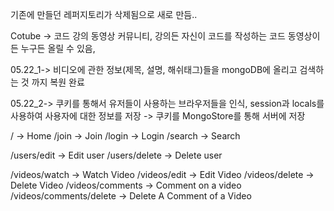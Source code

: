 기존에 만들던 레퍼지토리가 삭제됨으로 새로 만듬..

Cotube -> 코드 강의 동영상 커뮤니티, 강의든 자신이 코드를 작성하는 코드 동영상이든 
누구든 올릴 수 있음,

05.22_1-> 비디오에 관한 정보(제목, 설명, 해쉬태그)들을 mongoDB에 올리고 검색하는 것 까지 복원 완료

05.22_2-> 쿠키를 통해서 유저들이 사용하는 브라우저들을 인식, session과 locals를 사용하여 사용자에 대한 정보를 저장 -> 쿠키를 MongoStore를 통해 서버에 저장

/ -> Home
/join -> Join
/login -> Login
/search -> Search

/users/edit -> Edit user
/users/delete -> Delete user

/videos/watch -> Watch Video
/videos/edit -> Edit Video
/videos/delete -> Delete Video
/videos/comments -> Comment on a video
/videos/comments/delete -> Delete A Comment of a Video